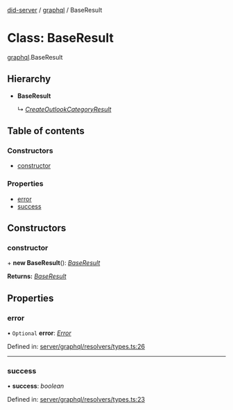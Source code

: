 [did-server](../README.md) / [graphql](../modules/graphql.md) / BaseResult

# Class: BaseResult

[graphql](../modules/graphql.md).BaseResult

## Hierarchy

* **BaseResult**

  ↳ [*CreateOutlookCategoryResult*](graphql.createoutlookcategoryresult.md)

## Table of contents

### Constructors

- [constructor](graphql.baseresult.md#constructor)

### Properties

- [error](graphql.baseresult.md#error)
- [success](graphql.baseresult.md#success)

## Constructors

### constructor

\+ **new BaseResult**(): [*BaseResult*](graphql.baseresult.md)

**Returns:** [*BaseResult*](graphql.baseresult.md)

## Properties

### error

• `Optional` **error**: [*Error*](graphql.error.md)

Defined in: [server/graphql/resolvers/types.ts:26](https://github.com/Puzzlepart/did/blob/45604452/server/graphql/resolvers/types.ts#L26)

___

### success

• **success**: *boolean*

Defined in: [server/graphql/resolvers/types.ts:23](https://github.com/Puzzlepart/did/blob/45604452/server/graphql/resolvers/types.ts#L23)
